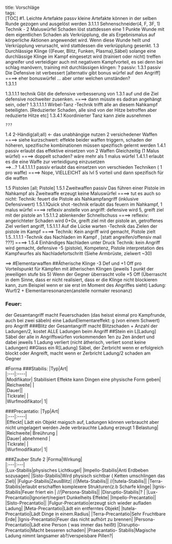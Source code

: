 title: Vorschläge  
tags:   
[TOC]#1. Leichte Artefakte passvkleine Artefakte können in der selben Runde gezogen und ausgelöst werden3.1.1.1 Sehnenschneider(4, F, 3F, 1)Technik - 2 MaluswürfelSchaden löst stattdessen eine 1 Punkte Wunde mit dem eigentlichen Schaden als Verkrüpplung, die als Ergebnismalus auf körperliche Aktionen angewendet wird. Wenn diese Wunde heilt und Verkrüpplung verursacht, wird stattdessen die verkrüpplung gesenkt.1.3 Durchlässige Klinge ({Feuer, Blitz, Funken, Plasma},Säbel) solange eine durchlässige Klinge im Kampf eingesetzt wird (trainiert oder nicht) treffen angreifer und verteidiger auch mit negativem Kampfvorteil, es sei denn bei schlag manövern, training mit durchlässigen klingen:?passiv: 1.3.1  passivDie Defensive ist verbessert[alternativ gibt bonus würfel auf den Angriff]====> eher bonuswürfel ... aber unter welchen umständen?     1.3.1.1 1.3.1.1.1 technikGibt die defensive verbesserung von 1.3.1 auf und die Ziel defensive nochweiter zusenken.====> dann müsste es dadran angehängt sein, oder?1.3.1.1.1.1 Wirbel-Tanz -Techniktrifft alle an diesem Nahkampf beteiligten. [Reduzierter Schaden, alle sind von der Hitze betroffen aber reduzierte Hitze etc]1.3.4.1 Koordinierter Tanz		kann ziele ausnehmen		???1.4 2-Händig(all;all) ← das unabhängige nutzen 2 versichedener Waffen====> siehe kurzschwert: effekte beider waffen triggern, schaden der höheren, spezifische kombinationen müssen spezifisch gelernt werden1.4.1 passiverlaubt das effektive einsetzen von 2 Waffen Gleichzeitig  (1 Malus würfel)====> doppelt schaden? wäre mehr als 1 malus würfel1.4.1.1erlaubt es die eine Waffe zur verteidigung einzusetzen	==>...?	1.4.1.1.1.1 passiv	erlaubt das einsetzen von verschieden Techniken ( 1 pro waffe)====> Nope, VIELLEICHT als lvl 5 vorteil und dann spezifisch für die waffen1.5 Pistolen [all; Pistole]1.5.1 Zweitwaffen passivDas führen einer Pistole im Nahkampf als Zweitwaffe erzeugt keine Maluswürfel====> tut es auch so nicht: Technik: feuert die Pistole als Nahkampfangriff (inklusive Defensivwert)1.5.1.1Quick shot -technikerlaubt das feuern im Nahkampf, 1 malus würfel====> reflexiv anstelle von angriff: defensive wird 5, greift ziel mit der pistole an1.5.1.1.2 ablenkender Schnellschuss====> reflexiv: angerichteter Schaden wird 0+0x, greift ziel mit der pistole an, getroffenes Ziel verliert angriff, 1.5.1.1.1 Auf die Lücke warten -Technikdas Zielen der pistole im Kampf====> Technik: Kein angriff wird gemacht, Pistole zielt1.5..1.1.1.1 -Technikdas Nachladen im Kampf , [statt angreifen/offensiv mail ???]====> 1.5.4 Einhändiges Nachladen unter DruckTechnik: kein Angriff wird gemacht, defensive -5 (pistole), Kompetenz, Pistole interpretation des Kampfwurfes als Nachladefortschritt (Siehe Armbrüste, zielwert ~30)==> #Elementarwaffen##Ätherische Klinge  -3 Def und +1 Off pro Vorteilspunkt für Kämpfen mit ätherischen Klingen (jeweils 1 punkt der jeweiligen stufe bis 5)Wenn der Gegner überrascht  volle +5 Off (Überrascht in dem Sinne, dass er nicht realisiert, dass er die Klinge nicht blockieren kann, zum Beispiel wenn er sie erst im Moment des Angriffes sieht)Ladung: Wurf/2 + Elementarresonanzen(anstelle normaler resonanz)### Feuer: der Gesamtangriff macht Feuerschaden (das heisst einmal pro Kampfrunde, auch bei zwei säbeln) eine LadunElementareffekt: g (von einem Schwert) pro Angriff###Blitzder Gesamtangriff macht Blitzschaden + Anzahl der Ladungen/2, kostet ALLE Ladungen beim Angriff##Steinein L[Ladung] Säbel der alle in Angriffswürfen vorkommenden 1en zu 2en ändert und dabei jeweils 1 Ladung verliert (nicht ätherisch, verliert sonst keine Ladungen)##Glassein R[Ladung] Säbel, der Zerbricht wenn er erfolgreich blockt oder Angreift, macht wenn er Zerbricht Ladung/2 schaden am Gegner #Forma###Stabilis:|Typ|Art|  |:---|:----|  |Modifikator| Stabilisiert Effekte kann Dingen eine physische Form geben|  |Reichweite| |  |Dauer||  |Tickrate| |  |Wurfmodifikator| 1|  ###Precantatio:|Typ|Art|  |:---|:----|  |Effeckt| Lädt ein Objekt maigsch auf, Ladungen können verbraucht aber nicht umgelagert werden Jede verbrauchte Ladung erzeugt 1 Belastung|  |Reichweite| Breührung |  |Dauer| abnehmend |  |Tickrate| |  |Wurfmodifikator| 1|  ###Zauber Stufe 2|Forma|Wirkung|  |:---|:---|     |Lux-Stabilis|physisches Lichtkugel||Impello-Stabilis|Anti Erdbeben sozusagen||Sisto-Stabilis|Wird physisch sichtbar ( Ketten umschlingen das Ziel)||Fulgur-Stabilis|ZeusBlitz|//|Meta-Stabilis||//|tutela-Stabilis|||Terra-Stabilis|erlaubt erschaffen komplexere Strukturen(z.b Scharfe klinge||Ignis-Stabilis|Feuer friert ein |//|Persona-Stabilis|||Disruptio-Stabilis|? ||Lux-Precantatio|Ignoriert/negiert Dunkelheits Effekte||Impello-Precantatio|||Sisto-Precantatio|||Fulgur-Precantatio|erzeugt sich wieder aufladen Ladung||Meta-Precantatio|Lädt ein entferntes Objekt||tutela-Precantatio|Lädt Dinge in einem.Radius||Terra-Precantatio|Sehr Fruchtbare Erde||Ignis-Precantatio|Feuer das nicht aufhört zu brennen||Persona-Precantatio|Lädt eine Person ( was immer das heißt)|Disruptio-Precantatio|Macht besseren schaden||Praecantatio- Stabilis|Magische Ladung nimmt langsamer ab?/verspeisbare Pillen?|